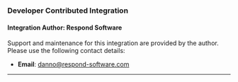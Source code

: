 ### Developer Contributed Integration
#### Integration Author: Respond Software
Support and maintenance for this integration are provided by the author. Please use the following contact details:
- **Email**: [danno@respond-software.com](mailto:danno@respond-software.com)
***
